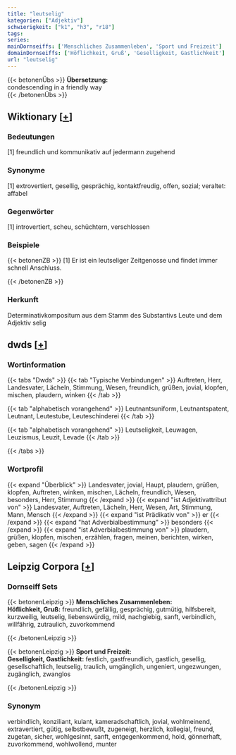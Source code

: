 ```yaml
---
title: "leutselig"
kategorien: ["Adjektiv"]
schwierigkeit: ["k1", "h3", "r18"]
tags:
series:
mainDornseiffs: ['Menschliches Zusammenleben', 'Sport und Freizeit']
domainDornseiffs: ['Höflichkeit, Gruß', 'Geselligkeit, Gastlichkeit']
url: "leutselig"
---
```


{{< betonenÜbs >}}
**Übersetzung:**  
condescending in a friendly way  
{{< /betonenÜbs >}}

## Wiktionary [[+](https://de.wiktionary.org/wiki/leutselig)]

### Bedeutungen
[1] freundlich und kommunikativ auf jedermann zugehend  

### Synonyme
[1] extrovertiert, gesellig, gesprächig, kontaktfreudig, offen, sozial; veraltet: affabel  

### Gegenwörter
[1] introvertiert, scheu, schüchtern, verschlossen  

### Beispiele
{{< betonenZB >}}
[1] Er ist ein leutseliger Zeitgenosse und findet immer schnell Anschluss.  

{{< /betonenZB >}}
### Herkunft
Determinativkompositum aus dem Stamm des Substantivs Leute und dem Adjektiv selig  



## dwds [[+](https://www.dwds.de/wb/leutselig)]

### Wortinformation
{{< tabs "Dwds" >}}
{{< tab "Typische Verbindungen" >}}
Auftreten, Herr, Landesvater, Lächeln, Stimmung, Wesen, freundlich, grüßen, jovial, klopfen, mischen, plaudern, winken
{{< /tab >}}

{{< tab "alphabetisch vorangehend" >}}
Leutnantsuniform, Leutnantspatent, Leutnant, Leutestube, Leuteschinderei
{{< /tab >}}

{{< tab "alphabetisch vorangehend" >}}
Leutseligkeit, Leuwagen, Leuzismus, Leuzit, Levade
{{< /tab >}}

{{< /tabs >}}

### Wortprofil
{{< expand "Überblick" >}} Landesvater, jovial, Haupt, plaudern, grüßen, klopfen, Auftreten, winken, mischen, Lächeln, freundlich, Wesen, besonders, Herr, Stimmung {{< /expand >}}
{{< expand "ist Adjektivattribut von" >}} Landesvater, Auftreten, Lächeln, Herr, Wesen, Art, Stimmung, Mann, Mensch {{< /expand >}}
{{< expand "ist Prädikativ von" >}} er {{< /expand >}}
{{< expand "hat Adverbialbestimmung" >}} besonders {{< /expand >}}
{{< expand "ist Adverbialbestimmung von" >}} plaudern, grüßen, klopfen, mischen, erzählen, fragen, meinen, berichten, wirken, geben, sagen {{< /expand >}}

## Leipzig Corpora [[+](https://corpora.uni-leipzig.de/en/res?word=leutselig&corpusId=deu_newscrawl-public_2018)]

### Dornseiff Sets
{{< betonenLeipzig >}}
**Menschliches Zusammenleben:**  
**Höflichkeit, Gruß:** freundlich, gefällig, gesprächig, gutmütig, hilfsbereit, kurzweilig, leutselig, liebenswürdig, mild, nachgiebig, sanft, verbindlich, willfährig, zutraulich, zuvorkommend  

{{< /betonenLeipzig >}}


{{< betonenLeipzig >}}
**Sport und Freizeit:**  
**Geselligkeit, Gastlichkeit:** festlich, gastfreundlich, gastlich, gesellig, gesellschaftlich, leutselig, traulich, umgänglich, ungeniert, ungezwungen, zugänglich, zwanglos  

{{< /betonenLeipzig >}}

### Synonym
verbindlich, konziliant, kulant, kameradschaftlich, jovial, wohlmeinend, extravertiert, gütig, selbstbewußt, zugeneigt, herzlich, kollegial, freund, zugetan, sicher, wohlgesinnt, sanft, entgegenkommend, hold, gönnerhaft, zuvorkommend, wohlwollend, munter

